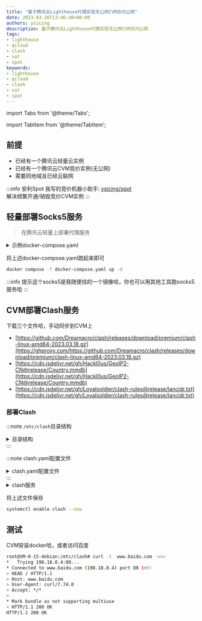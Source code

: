 ```yaml
---
title: "基于腾讯云Lighthouse代理实现无公网CVM访问公网"
date: 2023-03-26T13:46:48+08:00
authors: ysicing
description: 基于腾讯云Lighthouse代理实现无公网CVM访问公网
tags:
- lighthouse
- qcloud
- clash
- nat
- spot
keywords:
- lighthouse
- qcloud
- clash
- nat
- spot
---
```


import Tabs from '@theme/Tabs';

import TabItem from '@theme/TabItem';

<!-- truncate -->

## 前提

- 已经有一个腾讯云轻量云实例
- 已经有一个腾讯云CVM竞价实例(无公网)
- 需要同地域且已经云联网

:::info 安利Spot
我写的竞价机器小助手: [ysicing/spot](https://github.com/ysicing/spot)  
解决频繁开通/销毁竞价CVM实例
:::

## 轻量部署Socks5服务

> 在腾讯云轻量上部署代理服务

<details>
<summary>示例docker-compose.yaml</summary>

```yaml title="docker-compose.yaml"
version: '3.9'
services:
  socks5:
    image: serjs/go-socks5-proxy
    container_name: socks5
    environment:
      - PROXY_USER="xxx"
      - PROXY_PASSWORD="xxx"
    network_mode: host
    restart: always
```
</details>

将上述docker-compose.yaml跑起来即可

```bash
docker compose -f docker-compose.yaml up -d
```

:::info
提示这个socks5是我随便找的一个镜像哈，你也可以用其他工具跑socks5服务哈
:::

## CVM部署Clash服务

下载三个文件哈，手动同步到CVM上

- [https://github.com/Dreamacro/clash/releases/download/premium/clash-linux-amd64-2023.03.18.gz](https://ghproxy.com/https://github.com/Dreamacro/clash/releases/download/premium/clash-linux-amd64-2023.03.18.gz)
- [https://cdn.jsdelivr.net/gh/Hackl0us/GeoIP2-CN@release/Country.mmdb](https://cdn.jsdelivr.net/gh/Hackl0us/GeoIP2-CN@release/Country.mmdb)
- [https://cdn.jsdelivr.net/gh/Loyalsoldier/clash-rules@release/lancidr.txt](https://cdn.jsdelivr.net/gh/Loyalsoldier/clash-rules@release/lancidr.txt)

### 部署Clash

:::note `/etc/clash`目录结构
<details>
<summary>目录结构</summary>

```bash
root@VM-0-15-debian:/etc/clash# tree
.
├── config.yaml
├── Country.mmdb
└── ruleset
    └── lancidr.yaml

1 directory, 4 files
```
</details>
:::

:::note clash.yaml配置文件
<details>
<summary>clash.yaml配置文件</summary>

```yaml title="clash.yaml配置文件"
mixed-port: 7890
# linux
tproxy-port: 7893
routing-mark: 7777
allow-lan: true
bind-address: "*"
mode: rule
log-level: debug
interface-name: eth0
external-controller: 10.0.0.15:22222
secret: "eeg7sachu3ca0O666ccpnb666ie1Shoh3veiCh8Ju"
profile:
  store-selected: true
  store-fake-ip: true
  tracing: true
dns:
  enable: true
  listen: 0.0.0.0:1053
  enhanced-mode: fake-ip
  fake-ip-range: 198.18.0.1/16
  default-nameserver:
    - 183.60.83.19
    - 183.60.82.98
  nameserver:
    - 183.60.83.19
    - 183.60.82.98
  fake-ip-filter:
    - '+.tencentyun.com'
    - '+.tencentcs.com'
  fallback-filter:
    geoip: true
    geoip-code: CN
    ipcidr:
      - 240.0.0.0/4
      - 0.0.0.0/32
      - 127.0.0.1/32

tun:
  enable: true
  stack: system
  dns-hijack:
    - any:53
  auto-route: true
proxies:
    - { name: "lh", type: socks5, server: 10.0.4.1, port: 1080, username: admin, password: admin, tls: false, skip-cert-verify: true, udp: false}
    - { name: "lh2", type: socks5, server: 10.0.4.2, port: 1080, username: admin, password: admin, tls: false, skip-cert-verify: true, udp: false}

proxy-groups:
  - name: auto
    type: select
    proxies:
      - lh
      - lh2

rule-providers:
  lancidr:
    type: file
    behavior: ipcidr
    path: ./ruleset/lancidr.yaml

rules:
  - RULE-SET,lancidr,DIRECT
  - GEOIP,LAN,DIRECT
  - MATCH,auto
```

</details>
:::

<details>
<summary>clash服务</summary>

```bash title="/etc/systemd/system/clash.service"
[Unit]
Description=A rule based proxy.
After=network.target

[Service]
Type=simple
User=root
Restart=on-abort
ExecStart=/usr/bin/clash -d /etc/clash

[Install]
WantedBy=multi-user.target
```
</details>

将上述文件保存

```bash
systemctl enable clash --now
```

## 测试

CVM安装docker哈，或者访问百度

```bash
root@VM-0-15-debian:/etc/clash# curl -I  www.baidu.com -vvv
*   Trying 198.18.0.4:80...
* Connected to www.baidu.com (198.18.0.4) port 80 (#0)
> HEAD / HTTP/1.1
> Host: www.baidu.com
> User-Agent: curl/7.74.0
> Accept: */*
>
* Mark bundle as not supporting multiuse
< HTTP/1.1 200 OK
HTTP/1.1 200 OK
```
